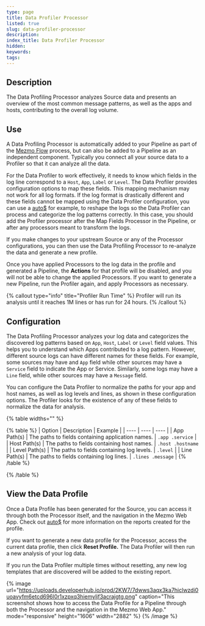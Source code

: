 ```yaml
---
type: page
title: Data Profiler Processor
listed: true
slug: data-profiler-processor
description: 
index_title: Data Profiler Processor
hidden: 
keywords: 
tags: 
---
```



## Description

The Data Profiling Processor analyzes Source data and presents an overview of the most common message patterns, as well as the apps and hosts, contributing to the overall log volume.

## Use

A Data Profiling Processor is automatically added to your Pipeline as part of the [Mezmo Flow](/telemetry-pipelines/about-mezmo-flow) process, but can also be added to a Pipeline as an independent component. Typically you connect all your source data to a Profiler so that it can analyze all the data.

For the Data Profiler to work effectively, it needs to know which fields in the log line correspond to a `Host`, `App`, `Label` or `Level`. The Data Profiler provides configuration options to map these fields. This mapping mechanism may not work for all log formats. If the log format is drastically different and these fields cannot be mapped using the Data Profiler configuration, you can use a [auto$](/telemetry-pipelines/map-fields-processor) for example, to reshape the logs so the Data Profiler can process and categorize the log patterns correctly. In this case, you should  add the Profiler processor after the Map Fields Processor in the Pipeline, or after any processors meant to transform the logs.

If you make changes to your upstream Source or any of the Processor configurations, you can then use the Data Profiling Processor to re-analyze the data and generate a new profile.

Once you have applied Processors to the log data in the profile and generated a Pipeline, the **Actions** for that profile will be disabled, and you will not be able to change the applied Processors. If you want to generate a new Pipeline, run the Profiler again, and apply Processors as necessary.

{% callout type="info" title="Profiler Run Time" %}
Profiler will run its analysis until it reaches 1M lines or has run for 24 hours.
{% /callout %}

## Configuration

The Data Profiling Processor analyzes your log data and categorizes the discovered log patterns based on `App`, `Host`, `Label` or `Level` field values. This helps you to understand which Apps contributed to a log pattern. However, different source logs can have different names for these fields. For example, some sources may have and `App` field  while other sources may have a `Service` field to indicate the App or Service. Similarly, some logs may have a `Line` field, while other sources may have a `Message` field.

You can configure the Data Profiler to normalize the paths for your app and host names, as well as log levels and lines, as shown in these configuration options. The Profiler looks for the existence of any of these fields to normalize the data for analysis.

{% table widths="" %}

{% table %}
| Option | Description | Example | 
| ---- | ---- | ---- | 
| App Path(s) | The paths to fields containing application names. | `.app .service` | 
| Host Path(s) | The paths to fields containing host names. | `.host .hostname` | 
| Level Path(s) | The paths to fields containing log levels. | `.level` | 
| Line Path(s) | The paths to fields containing log lines. | `.lines .message` | 
{% /table %}

{% /table %}

## View the Data Profile

Once a Data Profile has been generated for the Source, you can access it through both the Processor itself, and the navigation in the Mezmo Web App. Check out [auto$](/telemetry-pipelines/data-profiling) for more information on the reports created for the profile.

If you want to generate a new data profile for the Processor, access the current data profile, then click **Reset Profile.** The Data Profiler will  then run a new analysis of your log data.

If you run the Data Profiler multiple times without resetting, any new log templates that are discovered will be added to the existing report.

{% image url="https://uploads.developerhub.io/prod/2KW7/7dwws3aqx3ka7hiclwzdi0uoavyfm6etcd696l0r1xzpxq3hiemyljf3acrajgtg.png" caption="This screenshot shows how to access the Data Profile for a Pipeline through both the Processor and the navigation in the Mezmo Web App." mode="responsive" height="1606" width="2882" %}
{% /image %}